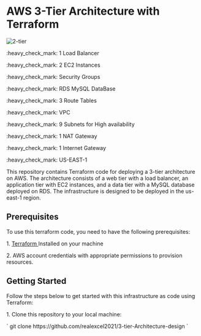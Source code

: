 # AWS 3-Tier Architecture with Terraform

![2-tier](https://github.com/realexcel2021/3-tier-Architecture-design/assets/89150996/9684c9af-e524-4bc3-906a-e35fc75e3c83)

<p> :heavy_check_mark: 1 Load Balancer  </p>
<p> :heavy_check_mark: 2 EC2 Instances </p>
<p> :heavy_check_mark: Security Groups </p>
<p> :heavy_check_mark: RDS MySQL DataBase </p>
<p> :heavy_check_mark: 3 Route Tables </p>
<p> :heavy_check_mark: VPC </p>
<p> :heavy_check_mark: 9 Subnets for High availability </p>
<p> :heavy_check_mark: 1 NAT Gateway </p>
<p> :heavy_check_mark: 1 Internet Gateway </p>
<p> :heavy_check_mark: US-EAST-1 </p>

<p>
  This repository contains Terraform code for deploying a 3-tier architecture on AWS. The architecture consists of a web tier with a load balancer, an application tier with EC2 instances, and a data tier with a MySQL database deployed on RDS. The infrastructure is designed to be deployed in the us-east-1 region.
</p>

<h2> Prerequisites </h2>
To use this terraform code, you need to have the following prerequisites:
<p>1. <a href="https://www.terraform.io/downloads.html"> Terraform </a> Installed on your machine </p>
<p> 2. AWS account credentials with appropriate permissions to provision resources. </p>

<h2> Getting Started </h2>
<p> Follow the steps below to get started with this infrastructure as code using Terraform: </p>

<p> 1. Clone this repository to your local machine: </p>
` git clone https://github.com/realexcel2021/3-tier-Architecture-design `
